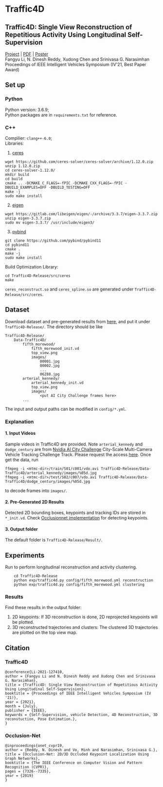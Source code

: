 # Traffic4D
## Traffic4D: Single View Reconstruction of Repetitious Activity Using Longitudinal Self-Supervision
[Project](http://www.cs.cmu.edu/~ILIM/projects/IM/TRAFFIC4D/) | [PDF](http://www.cs.cmu.edu/~ILIM/projects/IM/TRAFFIC4D/pdf/Traffic4D_Longitudinal_iv2021.pdf) | [Poster](http://www.cs.cmu.edu/~ILIM/projects/IM/TRAFFIC4D/images/poster_IV2021.pdf)\
Fangyu Li, N. Dinesh Reddy, Xudong Chen and Srinivasa G. Narasimhan\
Proceedings of IEEE Intelligent Vehicles Symposium (IV'21, Best Paper Award)

## Set up
### Python
Python version: 3.6.9;\
Python packages are in `requirements.txt` for reference.
### C++
Compilier: `clang++-6.0`;\
Libraries:
1. [ceres](http://ceres-solver.org/installation.html)
```
wget https://github.com/ceres-solver/ceres-solver/archive/1.12.0.zip
unzip 1.12.0.zip
cd ceres-solver-1.12.0/
mkdir build
cd build
cmake .. -DCMAKE_C_FLAGS=-fPIC -DCMAKE_CXX_FLAGS=-fPIC -DBUILD_EXAMPLES=OFF -DBUILD_TESTING=OFF
make -j
sudo make install
```
2. [eigen](https://eigen.tuxfamily.org/index.php?title=Main_Page)
```
wget https://gitlab.com/libeigen/eigen/-/archive/3.3.7/eigen-3.3.7.zip
unzip eigen-3.3.7.zip
sudo mv eigen-3.3.7/ /usr/include/eigen3/
```
3. [pybind](https://github.com/pybind/pybind11)
```
git clone https://github.com/pybind/pybind11
cd pybind11
cmake .
make -j
sudo make install
```

Build Optimization Library:
```
cd Traffic4D-Release/src/ceres
make
```
`ceres_reconstruct.so` and `ceres_spline.so` are generated under `Traffic4D-Release/src/ceres`.

## Dataset
Download dataset and pre-generated results from [here](https:null), and put it under `Traffic4D-Release/`. The directory should be like
```
Traffic4D-Release/
    Data-Traffic4D/
        fifth_morewood/
            fifth_morewood_init.vd
            top_view.png
            images/
                00001.jpg
                00002.jpg
                ...
                06288.jpg
        arterial_kennedy/
            arterial_kennedy_init.vd
            top_view.png
            images/
                <put AI City Challenge frames here>
        ...
```
The input and output paths can be modified in `config/*.yml`.
### Explanation
#### 1. Input Videos
Sample videos in Traffic4D are provided. Note `arterial_kennedy` and `dodge_century` are from [Nvidia AI City Challenge](https://www.aicitychallenge.org/) City-Scale Multi-Camera Vehicle Tracking Challenge Track. Please request the access [here](https://www.aicitychallenge.org/2021-data-access-instructions/). Once get the data, run
```
ffmpeg -i <mtmc-dir>/train/S01/c001/vdo.avi Traffic4D-Release/Data-Traffic4D/arterial_kennedy/images/%05d.jpg
ffmpeg -i <mtmc-dir>/test/S02/c007/vdo.avi Traffic4D-Release/Data-Traffic4D/dodge_century/images/%05d.jpg
```
to decode frames into `images/`.
#### 2. Pre-Generated 2D Results
Detected 2D bounding boxes, keypoints and tracking IDs are stored in `*_init.vd`. Check [Occlusionnet implementation](https://github.com/dineshreddy91/Occlusion_Net) for detecting keypoints.

#### 3. Output folder
The default folder is `Traffic4D-Release/Result/`.

## Experiments
Run to perform longitudinal reconstruction and activity clustering.
```
    cd Traffic4D-Release
    python exp/traffic4d.py config/fifth_morewood.yml reconstruction
    python exp/traffic4d.py config/fifth_morewood.yml clustering
```
### Results
Find these results in the output folder:
1. 2D keypoints: If 3D reconstruction is done, 2D reprojected keypoints will be plotted.
2. 3D reconstructed trajectories and clusters: The clustered 3D trajectories are plotted on the top view map.

## Citation
### Traffic4D
 ```
@conference{Li-2021-127410,
author = {Fangyu Li and N. Dinesh Reddy and Xudong Chen and Srinivasa G. Narasimhan},
title = {Traffic4D: Single View Reconstruction of Repetitious Activity Using Longitudinal Self-Supervision},
booktitle = {Proceedings of IEEE Intelligent Vehicles Symposium (IV '21)},
year = {2021},
month = {July},
publisher = {IEEE},
keywords = {Self-Supervision, vehicle Detection, 4D Reconstruction, 3D reconstuction, Pose Estimation.},
}
```
### Occlusion-Net
```
@inproceedings{onet_cvpr19,
author = {Reddy, N. Dinesh and Vo, Minh and Narasimhan, Srinivasa G.},
title = {Occlusion-Net: 2D/3D Occluded Keypoint Localization Using Graph Networks},
booktitle = {The IEEE Conference on Computer Vision and Pattern Recognition (CVPR)},
pages = {7326--7335},
year = {2019}
}
```